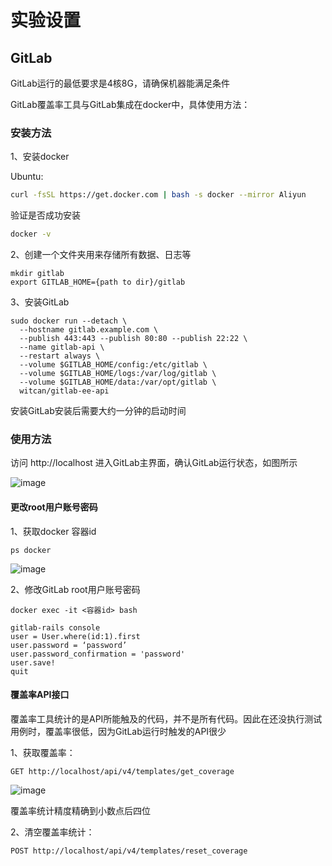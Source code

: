 # 实验设置

## GitLab

GitLab运行的最低要求是4核8G，请确保机器能满足条件

GitLab覆盖率工具与GitLab集成在docker中，具体使用方法：


### 安装方法

1、安装docker

Ubuntu:
``` bash
curl -fsSL https://get.docker.com | bash -s docker --mirror Aliyun
```
验证是否成功安装

```bash
docker -v
```

2、创建一个文件夹用来存储所有数据、日志等

```
mkdir gitlab
export GITLAB_HOME={path to dir}/gitlab
```

3、安装GitLab
```
sudo docker run --detach \
  --hostname gitlab.example.com \
  --publish 443:443 --publish 80:80 --publish 22:22 \
  --name gitlab-api \
  --restart always \
  --volume $GITLAB_HOME/config:/etc/gitlab \
  --volume $GITLAB_HOME/logs:/var/log/gitlab \
  --volume $GITLAB_HOME/data:/var/opt/gitlab \
  witcan/gitlab-ee-api
```


安装GitLab安装后需要大约一分钟的启动时间

### 使用方法

访问 http://localhost 进入GitLab主界面，确认GitLab运行状态，如图所示

![image](https://user-images.githubusercontent.com/71680354/143377420-13759ad8-9440-4d9e-842c-7cb9b3d2c845.png)


#### 更改root用户账号密码

1、获取docker 容器id
```
ps docker
```
![image](https://user-images.githubusercontent.com/71680354/143377461-387c9583-f668-4552-b793-c724cf0a536a.png)

2、修改GitLab root用户账号密码
```
docker exec -it <容器id> bash
```

```
gitlab-rails console
user = User.where(id:1).first
user.password = ‘password’
user.password_confirmation = 'password'
user.save!
quit
```

#### 覆盖率API接口

覆盖率工具统计的是API所能触及的代码，并不是所有代码。因此在还没执行测试用例时，覆盖率很低，因为GitLab运行时触发的API很少

1、获取覆盖率：

```
GET http://localhost/api/v4/templates/get_coverage
```
![image](https://user-images.githubusercontent.com/71680354/143377559-10a32939-cfe9-45a5-83d4-b33eb9376e9b.png)

覆盖率统计精度精确到小数点后四位

2、清空覆盖率统计：

```
POST http://localhost/api/v4/templates/reset_coverage
```
